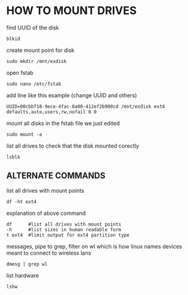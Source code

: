 # HOW TO MOUNT DRIVES

find UUID of the disk
```
blkid
```
create mount point for disk
```
sudo mkdir /mnt/exdisk
```
open fstab
```
sudo nano /etc/fstab 
```
add line like this example (change UUID and others)
```
UUID=00cbbf18-9ece-4fac-8a00-412ef2b900cd /mnt/exdisk ext4 defaults,auto,users,rw,nofail 0 0 
```
mount all disks in the fstab file we just edited
```
sudo mount -a
```
list all drives to check that the disk mounted corectly
```
lsblk
```

## ALTERNATE COMMANDS

list all drives with mount points
```
df -ht ext4
```
explanation of above command
```
df      #list all drives with mount points
-h      #list sizes in human readable form
t ext4  #limit output for ext4 partition type
```
messages, pipe to grep, filter on wl which is how linux names devices meant to connect to wireless lans
```
dmesg | grep wl
```
list hardware
```
lshw
```
